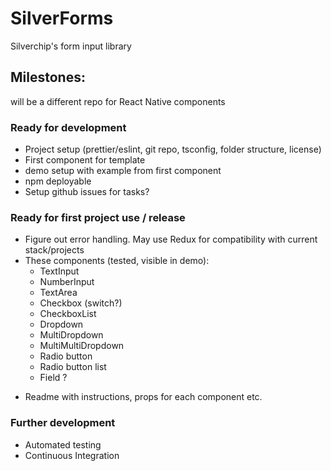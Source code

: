 # SilverForms

Silverchip's form input library

## Milestones:

will be a different repo for React Native components

### Ready for development

-   Project setup (prettier/eslint, git repo, tsconfig, folder structure, license)
-   First component for template
-   demo setup with example from first component
-   npm deployable
-   Setup github issues for tasks?

### Ready for first project use / release

-   Figure out error handling. May use Redux for compatibility with current stack/projects
-   These components (tested, visible in demo):
    -   TextInput
    -   NumberInput
    -   TextArea
    -   Checkbox (switch?)
    -   CheckboxList
    -   Dropdown
    -   MultiDropdown
    -   MultiMultiDropdown
    -   Radio button
    -   Radio button list
    -   Field ?

*   Readme with instructions, props for each component etc.

### Further development

-   Automated testing
-   Continuous Integration
